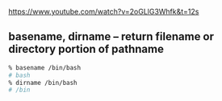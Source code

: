https://www.youtube.com/watch?v=2oGLlG3Whfk&t=12s
## basename, dirname – return filename or directory portion of pathname

```sh
% basename /bin/bash
# bash
% dirname /bin/bash
# /bin
```